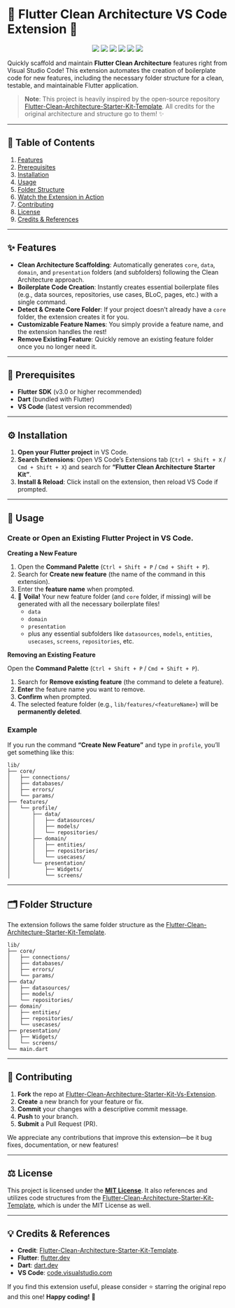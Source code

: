 # 🚀 Flutter Clean Architecture VS Code Extension 🚀

<p align="center">
  <a href="https://flutter.dev/"><img src="https://img.shields.io/badge/Flutter-%2302569B.svg?style=for-the-badge&logo=flutter&logoColor=white"></a>
  <a href="https://dart.dev/"><img src="https://img.shields.io/badge/Dart-%230175C2.svg?style=for-the-badge&logo=dart&logoColor=white"></a>
  <a href="https://nodejs.org/"><img src="https://img.shields.io/badge/Node.js-%23339933.svg?style=for-the-badge&logo=node.js&logoColor=white"></a>
  <a href="https://marketplace.visualstudio.com/"><img src="https://img.shields.io/badge/VS%20Code-%23007ACC.svg?style=for-the-badge&logo=visual-studio-code&logoColor=white"></a>
  <a href="https://opensource.org/licenses/MIT"><img src="https://img.shields.io/badge/License-MIT-yellow.svg?style=for-the-badge&logo=open-source-initiative&logoColor=white"></a>
  <img src="https://img.shields.io/badge/Version-0.0.3-%234285F4.svg?style=for-the-badge&logo=git&logoColor=white">
</p>

Quickly scaffold and maintain **Flutter Clean Architecture** features right from Visual Studio Code! This extension automates the creation of boilerplate code for new features, including the necessary folder structure for a clean, testable, and maintainable Flutter application.

> **Note**: This project is heavily inspired by the open-source repository [Flutter-Clean-Architecture-Starter-Kit-Template](https://github.com/resourceful-nebil/Flutter-Clean-Architecture-Starter-Kit-Template).
> All credits for the original architecture and structure go to them! ✨

---

## 📖 Table of Contents

1. [Features](#features)
2. [Prerequisites](#prerequisites)
3. [Installation](#installation)
4. [Usage](#usage)
5. [Folder Structure](#folder-structure)
6. [Watch the Extension in Action](#watch-the-extension-in-action)
7. [Contributing](#contributing)
8. [License](#license)
9. [Credits &amp; References](#credits--references)

---

## ✨ Features

- **Clean Architecture Scaffolding**: Automatically generates `core`, `data`, `domain`, and `presentation` folders (and subfolders) following the Clean Architecture approach.
- **Boilerplate Code Creation**: Instantly creates essential boilerplate files (e.g., data sources, repositories, use cases, BLoC, pages, etc.) with a single command.
- **Detect & Create Core Folder**: If your project doesn't already have a `core` folder, the extension creates it for you.
- **Customizable Feature Names**: You simply provide a feature name, and the extension handles the rest!
- **Remove Existing Feature**: Quickly remove an existing feature folder once you no longer need it.

---

## 🔧 Prerequisites

- **Flutter SDK** (v3.0 or higher recommended)
- **Dart** (bundled with Flutter)
- **VS Code** (latest version recommended)

---

## ⚙️ Installation

1. **Open your Flutter project** in VS Code.
2. **Search Extensions**: Open VS Code’s Extensions tab (`Ctrl + Shift + X` / `Cmd + Shift + X`) and search for **“Flutter Clean Architecture Starter Kit”**.
3. **Install & Reload**: Click install on the extension, then reload VS Code if prompted.

---

## 🚀 Usage

### Create or Open an Existing Flutter Project in VS Code.

 **Creating a New Feature**

1. Open the **Command Palette** (`Ctrl + Shift + P` / `Cmd + Shift + P`).
2. Search for **Create new feature** (the name of the command in this extension).
3. Enter the **feature name** when prompted.
4. 🎉 **Voila!** Your new feature folder (and `core` folder, if missing) will be generated with all the necessary boilerplate files!
   - `data`
   - `domain`
   - `presentation`
   - plus any essential subfolders like `datasources`, `models`, `entities`, `usecases`, `screens`, `repositories`, etc.

**Removing an Existing Feature**

Open the **Command Palette** (`Ctrl + Shift + P` / `Cmd + Shift + P`).

1. Search for **Remove existing feature** (the command to delete a feature).
2. **Enter** the feature name you want to remove.
3. **Confirm** when prompted.
4. The selected feature folder (e.g., `lib/features/<featureName>`) will be **permanently deleted**.

### Example

If you run the command **“Create New Feature”** and type in `profile`, you’ll get something like this:

```
lib/
├── core/
│   ├── connections/
│   ├── databases/
│   ├── errors/
│   └── params/
├── features/
│   └── profile/
│       ├── data/
│       │   ├── datasources/
│       │   ├── models/
│       │   └── repositories/
│       ├── domain/
│       │   ├── entities/
│       │   ├── repositories/
│       │   └── usecases/
│       └── presentation/
│           ├── Widgets/
│           └── screens/
```

---

## 🗂️ Folder Structure

The extension follows the same folder structure as the [Flutter-Clean-Architecture-Starter-Kit-Template](https://github.com/resourceful-nebil/Flutter-Clean-Architecture-Starter-Kit-Template).

```
lib/
├── core/
│   ├── connections/
│   ├── databases/
│   ├── errors/
│   └── params/
├── data/
│   ├── datasources/
│   ├── models/
│   └── repositories/
├── domain/
│   ├── entities/
│   ├── repositories/
│   └── usecases/
├── presentation/
│   ├── Widgets/
│   └── screens/
└── main.dart
```

---

## 🤝 Contributing

1. **Fork** the repo at [Flutter-Clean-Architecture-Starter-Kit-Vs-Extension](https://github.com/maajidAwol/Flutter-Clean-Architecture-Starter-Kit-Vs-Extension.git).
2. **Create** a new branch for your feature or fix.
3. **Commit** your changes with a descriptive commit message.
4. **Push** to your branch.
5. **Submit** a Pull Request (PR).

We appreciate any contributions that improve this extension—be it bug fixes, documentation, or new features!

---

## ⚖️ License

This project is licensed under the **[MIT License](LICENSE)**.
It also references and utilizes code structures from the [Flutter-Clean-Architecture-Starter-Kit-Template](https://github.com/resourceful-nebil/Flutter-Clean-Architecture-Starter-Kit-Template), which is under the MIT License as well.

---

## 💡 Credits & References

- **Credit**: [Flutter-Clean-Architecture-Starter-Kit-Template](https://github.com/resourceful-nebil/Flutter-Clean-Architecture-Starter-Kit-Template).
- **Flutter**: [flutter.dev](https://flutter.dev/)
- **Dart**: [dart.dev](https://dart.dev/)
- **VS Code**: [code.visualstudio.com](https://code.visualstudio.com/)

If you find this extension useful, please consider ⭐ starring the original repo and this one!
**Happy coding!** 🥳
